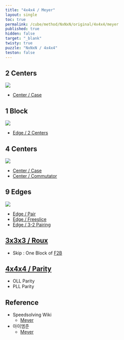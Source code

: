 ```yaml
---
title: "4x4x4 / Meyer"
layout: single
toc: true
permalink: /cube/method/NxNxN/original/4x4x4/meyer
published: true
hidden: false
target: "_blank"
twisty: true
puzzle: "NxNxN / 4x4x4"
teston: false
---
```

<span
  id     = "cube"
  puzzle = "{{page.puzzle}}"
  teston = "{{page.teston}}"
  alg                       = "y y y y"
  experimental-setup-anchor = "end" >

<head>
  <base target="_blank">
  <style>
    img {
      max-width: 250px;
    }
  </style>
</head>



## 2 Centers

<a href="https://alpha.twizzle.net/edit/?puzzle=4x4x4&stickering=centers-only&setup-alg=Fw+U+R+L+D+Fw">
  <img src="https://user-images.githubusercontent.com/92285528/215302294-43213174-9985-4d57-807b-c072e55a51cd.png">
</a>
<twisty-player
  experimental-setup-alg  = "Fw U R L D Fw"
  experimental-stickering = "centers-only"
></twisty-player>

- [Center / Case](/cube/method/NxNxN/original/4x4x4/center/case)



## 1 Block

<a href="https://alpha.twizzle.net/edit/?puzzle=4x4x4&stickering=F2L&setup-alg=2F2+R2+2F2+R2+s%27+U2+s+2B+R%27+2F%27+R+2B%27+R%27+2F+R+2B%27+L+2F+L%27+2B+L+2F%27+L%27+Uw%27+L+U+L%27+B+L%27+B%27+L+Uw+U+R%27+U%27+R+B+L%27+B%27+L+R%27+U+R+B%27+R+B+R%27+B+L+U%27+L%27+2U%27+L+U+L%27+B+L%27+B%27+L+2U+L+U+L%27+B%27+U2+R%27+U+R+U%27+B+U%27+B%27+2B%27+2F+U2+s+U2+s2+U+s%27+U+s">
  <img src="https://user-images.githubusercontent.com/92285528/215303632-3e85ab4c-ee01-4adc-9d90-f4e32983b361.png">
</a>
<twisty-player
  experimental-setup-alg  = "2F2 R2 2F2 R2 s' U2 s 2B R' 2F' R 2B' R' 2F R 2B' L 2F L' 2B L 2F' L' Uw' L U L' B L' B' L Uw U R' U' R B L' B' L R' U R B' R B R' B L U' L' 2U' L U L' B L' B' L 2U L U L' B' U2 R' U R U' B U' B' 2B' 2F U2 s U2 s2 U s' U s"
  experimental-stickering = "F2L"
></twisty-player>

- [Edge / 2 Centers](/cube/method/NxNxN/original/4x4x4/edge/2_centers)



## 4 Centers

<a href="https://alpha.twizzle.net/edit/?puzzle=4x4x4&setup-alg=2F+R+B+R%27+U+R%27+U%27+R+2F%27%0A2U%27+L+U+L%27+B+L%27+B%27+L+2U%0A2F+R+B+R%27+U+R%27+U%27+R+2F%27%0AB2+R%27%0A2U%27+L+U+L%27+B+L%27+B%27+L+2U%0AR">
  <img src="https://user-images.githubusercontent.com/92285528/215304125-e57739dd-9cd5-4243-89fd-f3c18041ac48.png">
</a>
<twisty-player
  experimental-setup-alg  = "2F R B R' U R' U' R 2F' 2U' L U L' B L' B' L 2U 2F R B R' U R' U' R 2F' B2 R' 2U' L U L' B L' B' L 2U R"
  experimental-stickering = "full"
></twisty-player>

- [Center / Case](/cube/method/NxNxN/original/4x4x4/center/case)
- [Center / Commutator](/cube/method/NxNxN/original/4x4x4/center/commutator)



## 9 Edges

<a href="https://alpha.twizzle.net/edit/?puzzle=4x4x4&setup-alg=U+B+U+B+U2+B2+U+B+F%27+L+F+F+R+F%27+B+U+B+U2">
  <img src="https://user-images.githubusercontent.com/92285528/215304214-67971ab6-bfbb-4621-91d6-2a2029d050de.png">
</a>
<twisty-player
  experimental-setup-alg  = "U B U B U2 B2 U B F' L F F R F' B U B U2"
  experimental-stickering = "full"
></twisty-player>

- [Edge / Pair](/cube/method/NxNxN/original/4x4x4/edge/pair)
- [Edge / Freeslice](/cube/method/NxNxN/original/4x4x4/edge/freeslice)
- [Edge / 3-2 Pairing](/cube/method/NxNxN/original/4x4x4/edge/3-2_pairing)



## [3x3x3 / Roux](/cube/method/NxNxN/original/3x3x3/roux)

- Skip : One Block of [F2B](/cube/method/NxNxN/original/3x3x3/roux#f2b)

## [4x4x4 / Parity](/cube/method/NxNxN/original/4x4x4/parity)

- OLL Parity
- PLL Parity



## Reference

- Speedsolving Wiki
  - [Meyer](https://www.speedsolving.com/wiki/index.php/Meyer_method)
- 아이엠준
  - [Meyer](https://youtu.be/iBbqL0v3naI)
